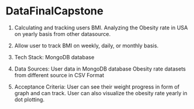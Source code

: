 # DataFinalCapstone

1. Calculating and tracking users BMI. Analyzing the Obesity rate in USA on yearly basis from other datasource. 

2. Allow user to track BMI on weekly, daily, or monthly basis. 
   
3. Tech Stack: MongoDB database 

4. Data Sources: User data in MongoDB database
                 Obesity rate datasets from different source in CSV Format
               
5. Acceptance Criteria: 
        User can see their weight progress in form of graph and can track.
        User can also visualize the obesity rate yearly in dot plotting.
        
